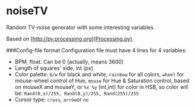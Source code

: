# noiseTV

Random TV-noise generator with some interesting variables.

Based on [http://py.processing.org](Processing.py).

###Config-file format
Configuration file must have 4 lines for 4 variables:  
* BPM, float. Can be 0 (actually, means 3600)
* Length of squares' side, int (px)
* Color palette: ```b/w``` for black and white, ```rainbow``` for all colors, ```wheel``` for mouse-wheel control of Hue, ```mouse``` for Hue & Saturation control, based on mouseX and mouseY, or ```%x %y``` (int,int) for color in HSB, so color will be: ```Rand(0,x)/255, Rand(0,y)/255, Rand(255)/255```
* Cursor type: ```cross```, ```arrow```or ```no```
